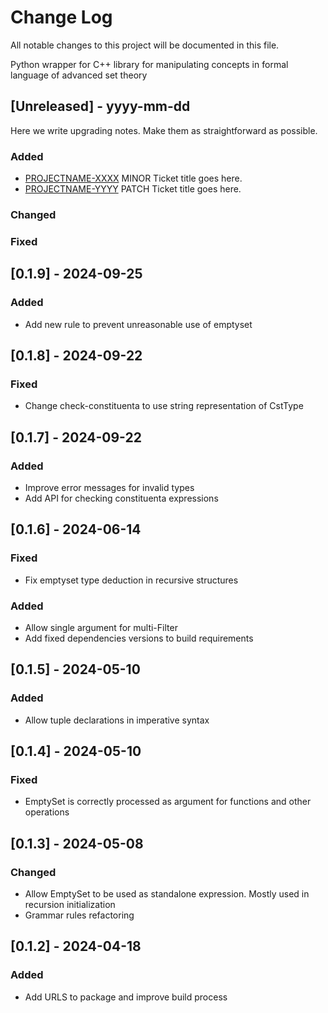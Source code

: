 # Change Log

All notable changes to this project will be documented in this file.

Python wrapper for C++ library for manipulating concepts in formal language of advanced set theory

## [Unreleased] - yyyy-mm-dd

Here we write upgrading notes. Make them as straightforward as possible.

### Added

- [PROJECTNAME-XXXX](http://tickets.projectname.com/browse/PROJECTNAME-XXXX)
  MINOR Ticket title goes here.
- [PROJECTNAME-YYYY](http://tickets.projectname.com/browse/PROJECTNAME-YYYY)
  PATCH Ticket title goes here.

### Changed

### Fixed

## [0.1.9] - 2024-09-25

### Added

- Add new rule to prevent unreasonable use of emptyset

## [0.1.8] - 2024-09-22

### Fixed

- Change check-constituenta to use string representation of CstType

## [0.1.7] - 2024-09-22

### Added

- Improve error messages for invalid types
- Add API for checking constituenta expressions

## [0.1.6] - 2024-06-14

### Fixed

- Fix emptyset type deduction in recursive structures

### Added

- Allow single argument for multi-Filter
- Add fixed dependencies versions to build requirements

## [0.1.5] - 2024-05-10

### Added

- Allow tuple declarations in imperative syntax

## [0.1.4] - 2024-05-10

### Fixed

- EmptySet is correctly processed as argument for functions and other operations

## [0.1.3] - 2024-05-08

### Changed

- Allow EmptySet to be used as standalone expression. Mostly used in recursion initialization
- Grammar rules refactoring

## [0.1.2] - 2024-04-18

### Added

- Add URLS to package and improve build process
